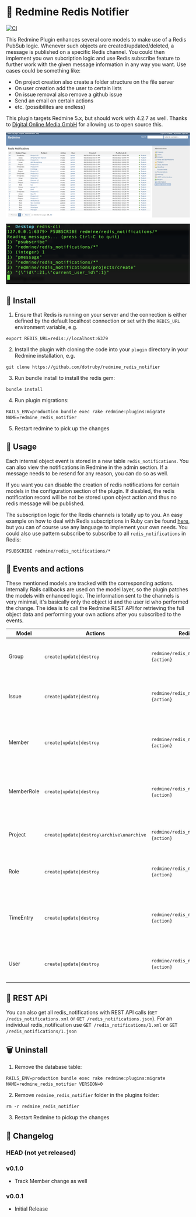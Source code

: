 # 📣 Redmine Redis Notifier
[![CI](https://github.com/dotruby/redmine_redis_notifier/actions/workflows/ci.yml/badge.svg)](https://github.com/dotruby/redmine_redis_notifier/actions/workflows/ci.yml)

This Redmine Plugin enhances several core models to make use of a Redis PubSub logic. Whenever such objects are created/updated/deleted, a message is published on a specific Redis channel. You could then implement you own subcription logic and use Redis subscribe feature to further work with the given message information in any way you want. Use cases could be something like:

* On project creation also create a folder structure on the file server
* On user creation add the user to certain lists
* On issue removal also remove a github issue
* Send an email on certain actions
* etc. (possibilites are endless)

This plugin targets Redmine 5.x, but should work with 4.2.7 as well. Thanks to [Digital Online Media GmbH](https://www.dom.de) for allowing us to open source this.

![Screenshot index page](screenshots/index_page.png)

![Screenshot redis subscribe](screenshots/redis_subscribe.png)

## 🚀 Install

1. Ensure that Redis is running on your server and the connection is either defined by the default localhost connection or set with the `REDIS_URL` environment variable, e.g.
```
export REDIS_URL=redis://localhost:6379
```

2. Install the plugin with cloning the code into your `plugin` directory in your Redmine installation, e.g.
```
git clone https://github.com/dotruby/redmine_redis_notifier
```

3. Run bundle install to install the redis gem:
```
bundle install
```

4. Run plugin migrations:
```
RAILS_ENV=production bundle exec rake redmine:plugins:migrate NAME=redmine_redis_notifier
```

5. Restart redmine to pick up the changes

## 📝 Usage

Each internal object event is stored in a new table `redis_notifications`. You can also view the notifications in Redmine in the admin section. If a message needs to be resend for any reason, you can do so as well.

If you want you can disable the creation of redis notifications for certain models in the configuration section of the plugin. If disabled, the redis notification record will be not be stored upon object action and thus no redis message will be published.

The subscription logic for the Redis channels is totally up to you. An easy example on how to deal with Redis subscriptions in Ruby can be found [here](https://github.com/redis/redis-rb/blob/master/examples/pubsub.rb), but you can of course use any language to implement your own needs. You could also use pattern subscribe to subscribe to all `redis_notifications` in Redis:
```
PSUBSCRIBE redmine/redis_notifications/*
```

## 🤖 Events and actions

These mentioned models are tracked with the corresponding actions. Internally Rails callbacks are used on the model layer, so the plugin patches the models with enhanced logic. The information sent to the channels is very minimal, it's basically only the object id and the user id who performed the change. The idea is to call the Redmine REST API for retrieving the full object data and performing your own actions after you subscribed to the events.

<table>
<thead>
<tr>
<th>Model</th>
<th>Actions</th>
<th>Redis publish channel</th>
<th>Message Data</th>
</tr>
</thead>
<tbody>
<tr>
<td>Group</td>
<td><code>create|update|destroy</code></td>
<td><code>redmine/redis_notifications/groups/#{action}</code></td>
<td>

```json
{
  "id": 1,
  "current_user_id": 1
}
```

</td>
</tr>
<tr>
<td>Issue</td>
<td><code>create|update|destroy</code></td>
<td><code>redmine/redis_notifications/issues/#{action}</code></td>
<td>

```json
{
  "id": 1,
  "current_user_id": 1,
  "project_id": 1
}
```

</td>
</tr>
</tr>
<tr>
<td>Member</td>
<td><code>create|update|destroy</code></td>
<td><code>redmine/redis_notifications/members/#{action}</code></td>
<td>

```json
{
  "id": 1,
  "current_user_id": 1,
  "project_id": 1,
  "user_id": 1
}
```

</td>
</tr>
</tr>
<tr>
<td>MemberRole</td>
<td><code>create|update|destroy</code></td>
<td><code>redmine/redis_notifications/member_roles/#{action}</code></td>
<td>

```json
{
  "id": 1,
  "current_user_id": 1,
  "member_id": 1,
  "role_id": 1
}
```

</td>
</tr>
</tr>
<tr>
<td>Project</td>
<td><code>create|update|destroy\archive\unarchive</code></td>
<td><code>redmine/redis_notifications/projects/#{action}</code></td>
<td>

```json
{
  "id": 1,
  "current_user_id": 1
}
```

</td>
</tr>
</tr>
<tr>
<td>Role</td>
<td><code>create|update|destroy</code></td>
<td><code>redmine/redis_notifications/roles/#{action}</code></td>
<td>

```json
{
  "id": 1,
  "current_user_id": 1
}
```

</td>
</tr>
</tr>
<tr>
<td>TimeEntry</td>
<td><code>create|update|destroy</code></td>
<td><code>redmine/redis_notifications/time_entries/#{action}</code></td>
<td>

```json
{
  "id": 1,
  "current_user_id": 1,
  "project_id": 6,
  "issue_id": 15,
  "user_id": 1
}
```

</td>
</tr>
</tr>
<tr>
<td>User</td>
<td><code>create|update|destroy</code></td>
<td><code>redmine/redis_notifications/users/#{action}</code></td>
<td>

```json
{
  "id": 1,
  "current_user_id": 1
}
```

</td>
</tr>
</tr>
</tbody>
</table>

## 🚛 REST APi

You can also get all redis_notifications with REST API calls (`GET /redis_notifications.xml` or `GET /redis_notifications.json`). For an  individual redis_notification use `GET /redis_notifications/1.xml` or `GET /redis_notifications/1.json`

## 🗑️ Uninstall

1. Remove the database table:
```
RAILS_ENV=production bundle exec rake redmine:plugins:migrate NAME=redmine_redis_notifier VERSION=0
```
2. Remove `redmine_redis_notifier` folder in the plugins folder:
```
rm -r redmine_redis_notifier
```
3. Restart Redmine to pickup the changes


## 📙 Changelog
### HEAD (not yet released)

### v0.1.0
* Track Member change as well

### v0.0.1
* Initial Release
